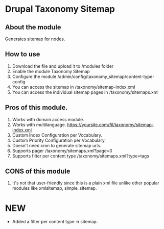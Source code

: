 # Drupal Taxonomy Sitemap 

## About the module
Generates sitemap for nodes.

## How to use
1. Download the file and upload it to /modules folder
2. Enable the module Taxonomy Sitemap
3. Configure the module /admin/config/taxonomy_sitemap/content-type-config
4. You can access the sitemap in /taxonomy/sitemap-index.xml
5. You can access the individual sitemap pages in /taxonomy/sitemaps.xml
 

## Pros of this module.
1. Works with domain access module.
2. Works with multilanguage. https://yoursite.com/fil/taxonomy/sitemap-index.xml
3. Custom Index Configuration per Vocabulary. 
4. Custom Priority Configuration per Vocabulary.
5. Doesn't need cron to generate sitemap urls. 
6. Supports pager /taxonomy/sitemaps.xml?page=0
7. Supports filter per content type /taxonomy/sitemaps.xml?type=tags


## CONS of this module
1. It's not that user-friendly since this is a plain xml file unlike other popular modules like xmlsitemap, simple_sitemap.

# NEW
- Added a filter per content type in sitemap. 
